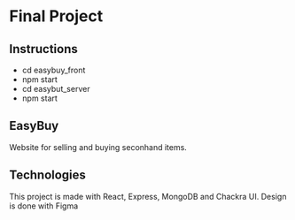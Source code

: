 # Final Project

## Instructions

- cd easybuy_front
- npm start
- cd easybut_server
- npm start

## EasyBuy

Website for selling and buying seconhand items.

## Technologies

This project is made with React, Express, MongoDB and Chackra UI. Design is done with Figma
